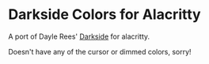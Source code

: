 # Darkside Colors for Alacritty

A port of Dayle Rees' [Darkside](https://github.com/daylerees/colour-schemes) for alacritty.

Doesn't have any of the cursor or dimmed colors, sorry!
